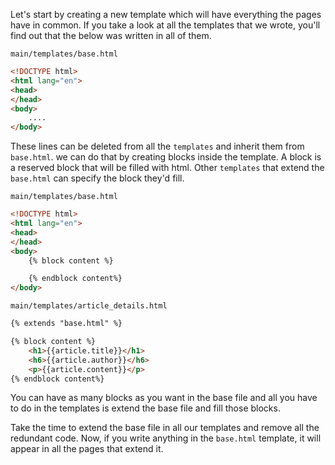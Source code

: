 Let's start by creating a new template which will have everything the pages have in common. If you take a look at all the templates that we wrote, you'll find out that the below was written in all of them.

`main/templates/base.html`
```html
<!DOCTYPE html>
<html lang="en">
<head>
</head>
<body>
    ....
</body>
```

These lines can be deleted from all the `templates` and inherit them from `base.html`. we can do that by creating blocks inside the template. A block is a reserved block that will be filled with html. Other `templates` that extend the `base.html` can specify the block they'd fill.

`main/templates/base.html`
```html
<!DOCTYPE html>
<html lang="en">
<head>
</head>
<body>
    {% block content %}

    {% endblock content%}
</body>
```

`main/templates/article_details.html`
```html
{% extends "base.html" %}

{% block content %}
    <h1>{{article.title}}</h1>
    <h6>{{article.author}}</h6>
    <p>{{article.content}}</p>
{% endblock content%}
```

You can have as many blocks as you want in the base file and all you have to do in the templates is extend the base file and fill those blocks.

Take the time to extend the base file in all our templates and remove all the redundant code. Now, if you write anything in the `base.html` template, it will appear in all the pages that extend it.
